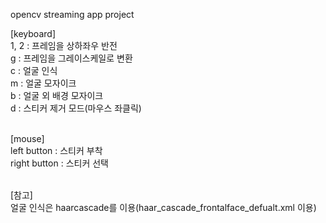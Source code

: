 opencv streaming app project<br>

[keyboard]<br>
1, 2 : 프레임을 상하좌우 반전<br>
g : 프레임을 그레이스케일로 변환<br>
c : 얼굴 인식<br>
m : 얼굴 모자이크<br>
b : 얼굴 외 배경 모자이크<br>
d : 스티커 제거 모드(마우스 좌클릭)<br><br>

[mouse]<br>
left button : 스티커 부착<br>
right button : 스티커 선택<br><br>


[참고]<br>
얼굴 인식은 haarcascade를 이용(haar_cascade_frontalface_defualt.xml 이용)